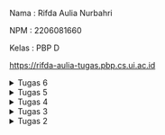 Nama    : Rifda Aulia Nurbahri

NPM     : 2206081660

Kelas   : PBP D

https://rifda-aulia-tugas.pbp.cs.ui.ac.id

<details>

<summary>Tugas 6</summary>

<h1>Perbedaan antara Asynchronous Programming dengan Synchronous Programming</h1>

Asynchronous dan Synchronous adalah dua teknik atau gaya pemrograman yang masing-masing memiliki keunggulan dan kekurangannya.

Asynchronous programming adalah pendekatan pemrograman yang tidak terikat pada input output (I/O) protocol. Pemrograman asynchronous tidak melakukan pekerjaannya secara old style / cara lama yaitu dengan eksekusi baris program satu persatu secara hirarki. Asynchronous programming melakukan pekerjaannya tanpa harus terikat dengan proses lain atau dapat kita sebut secara Independent. Dengan pendekatan ini, waktu eksekusi juga dapat menjadi lebih singkat dan cepat.

Sebaliknya, Synchronous programming memiliki pendekatan yang lebih old style. Task akan dieksekusi satu persatu sesuai dengan urutan dan prioritas task. Hal ini memiliki kekurangan pada lama waktu eksekusi karena masing-masing task harus menunggu task lain selesai untuk diproses terlebih dahulu. Namun, bukan berarti Synchronous programming jauh lebih jelek dibandingkan dengan asynchronous programming. Terdapat beberapa hal yang menjadi synchronous programming memiliki keunggulan dibandingkan dengan asynchronous programming. Beberapa diantaranya adalah kemudahan yang ditawarkan oleh synchronous programming dibandingkan dengan asynchronous programming.

<h1>Event Driven Programming</h1>

Paradigma event-driven programming adalah paradigma pemrograman yang berfokus pada penanganan event atau kejadian yang terjadi dalam program, seperti input dari pengguna, klik mouse, tekan keyboard, respons dari server, dll. Paradigma ini memungkinkan program untuk berinteraksi dengan pengguna dan lingkungan secara dinamis dan responsif.

Salah satu contoh penerapan paradigma event-driven programming pada tugas ini adalah ketika user mengklik tombol "Search" pada halaman web. Event ini akan memicu fungsi JavaScript yang mengirimkan permintaan ke server menggunakan Fetch API. Server kemudian akan mengirimkan respons berupa data JSON yang berisi informasi tentang pencarian user. Fungsi JavaScript akan menerima respons ini dan memprosesnya untuk menampilkan hasil pencarian pada halaman web.

<h1>Penerapan Asynchronous Programming pada AJAX</h1>

AJAX adalah singkatan dari Asynchronous Javascript and XML dan mengacu pada sekumpulan teknis pengembangan web (web development) yang memungkinkan aplikasi web untuk bekerja secara asynchronous (tidak langsung) – memproses setiap request (permintaan) yang datang ke server di sisi background. Aplikasi web yang menggunakan AJAX dapat mengirimkan dan menerima data dari server tanpa harus mereload keseluruhan halaman.

Penerapan asynchronous programming pada AJAX memungkinkan aplikasi web untuk melakukan permintaan ke server dan menerima respons tanpa mengganggu pengalaman pengguna. Misalnya, ketika pengguna mengisi formulir di halaman web, AJAX dapat digunakan untuk mengirimkan data formulir ke server. Selama proses ini, pengguna dapat terus berinteraksi dengan halaman web tanpa perlu menunggu respons dari server. Ini membuat aplikasi web menjadi lebih responsif dan user-friendly.

<h1>Perbandingan Penerapan AJAX dengan Menggunakan Fetch API dan jQuery</h1>

Fetch API dan jQuery adalah dua teknologi yang sering digunakan dalam AJAX. Fetch API merupakan fungsi native yang tersedia pada Javascript dan tidak kalah praktis seperti JQuery saat menggunakannya. Fetch merupakan cara baru dalam melakukan network request. Fetch akan mengembalikan sebuah promise; Secara bawaan (default), fetch tidak akan mengirim atau menerima cookie dari server. Sebaliknya, jQuery adalah library yang menyediakan fungsi AJAX yang disederhanakan dari fungsi bawaan AJAX yang sudah tertanam pada browser. Tidak ada kelebihan yang ditawarkan JQuery selain penyederhanaan pada fungsi, apalagi ada fungsi shorthand dari .ajaxyaitu.get dan $.post.

<h1>Implementasi Langkah</h1>

<h2>Mengubah Kode Cards Data Item agar Mendukung AJAX GET dan Melakukan Pengambilan Task Menggunakan AJAX GET</h2>

Pertama-tama saya menghapus kode pada `main.html` untuk menampilkan cards dan mengubahnya dengan mengimplementasikan ajax get pada `<scripts>`

```html
<div id ="product_grid" class="mt-6 grid grid-cols-1 sm:grid-cols-2 md:grid-cols-3 lg:grid-cols-4 gap-6"></div>
```

```html
<script>
  async function getProducts() {
    return fetch("{% url 'main:get_product_json' %}").then((res) => res.json())
  }

  async function refreshProducts() {
    const products = await getProducts()

    let htmlString = "";
    products.forEach((item, index) => {
        htmlString += `
        <div class="bg-white rounded-lg overflow-hidden shadow-lg ${index === products.length - 1 ? 'bg-blue-200' : ''}">
            <div class="p-4">
                <h3 class="text-xl font-semibold">${item.name}</h3>
                <p class="text-gray-600">${item.description}</p>
                <p class="text-gray-800 font-semibold mt-2">${item.price}</p>

                <!-- Increment and Decrement Buttons -->
                <div class="mt-4 flex justify-center">
                    <div class="flex items-center space-x-2">
                        <!-- Decrement Button -->
                        <button onclick="decrementAmount(${item.pk})" class="bg-green-500 hover:bg-green-600 text-white font-bold py-1 px-2.5 rounded">-</button>

                        <!-- Amount Display -->
                        <span id="amount${item.pk}" class="text-lg font-semibold">${item.amount}</span>

                        <!-- Increment Button -->
                        <button onclick="incrementAmount(${item.pk})" class="bg-green-500 hover:bg-green-600 text-white font-bold py-1 px-2 rounded">+</button>
                    </div>
                </div>

                <!-- Edit and Delete Buttons -->
                <div class="mt-4 flex justify-center">
                    <div>
                        <a href="${item.edit_url}" class="btn btn-primary btn-sm">
                            Edit
                        </a>
                        <a href="${item.delete_url}" class="btn btn-danger btn-sm">
                            Delete
                        </a>
                    </div>
                </div>
            </div>
        </div>` 
    });

    document.getElementById("product_grid").innerHTML = htmlString;
}

  async function incrementAmount(id) {
      const response = await fetch(`/increment-amount/${id}`);
      refreshProducts();
  }

  async function decrementAmount(id) {
      const response = await fetch(`/decrement-amount/${id}`);
      refreshProducts();
  }

  async function deleteProduct(id) {
    const response = await fetch(`/delete-amount/${id}`);
      refreshProducts();
  }

  refreshProducts();

  function addProduct() {
      fetch("{% url 'main:add_product_ajax' %}", {
          method: "POST",
          body: new FormData(document.querySelector('#form'))
      }).then(refreshProducts)

      document.getElementById("form").reset()
      return false
    }

    document.getElementById("button_add").onclick = addProduct

</script>
```

<h2>Membuat Tombol yang Membuka Modal Form dan Membuat Modal Form</h2>

Pada `main.html` saya menghapus tombol `Add New Product` yang lama dan menggantinya dengan tombol `Add New Product by AJAX` 

```html
<div class="mt-6 flex items-center justify-center gap-x-6">
    <button type="button" class="rounded-md bg-red-800 px-3.5 py-2.5 text-sm font-semibold text-white shadow-sm hover:bg-gray-700 focus-visible:outline focus-visible:outline-2 focus-visible:outline-offset-2 focus-visible:outline-indigo-600" data-bs-toggle="modal" data-bs-target="#exampleModal">Add Product by AJAX</button>
</div>
```

Tombol tersebut memiliki value `data-bs-toggle`yaitu `modal` dan `data-bs-target` yaitu `#exampleModal` yang mana nantinya akan membuka modal form yang memiliki id `#exampleModal`

Di atas tombol tersebut saya membuat modal dengan form untuk menambahkan item seperti berikut

```html
<div class="modal fade" id="exampleModal" tabindex="-1" aria-labelledby="exampleModalLabel" aria-hidden="true">
    <div class="modal-dialog">
        <div class="modal-content">
            <div class="modal-header">
                <h1 class="modal-title fs-5" id="exampleModalLabel">Add New Product</h1>
                <button type="button" class="btn-close" data-bs-dismiss="modal" aria-label="Close"></button>
            </div>
            <div class="modal-body">
                <form id="form" onsubmit="return false;">
                    {% csrf_token %}
                    <div class="mb-3">
                        <label for="name" class="col-form-label">Name:</label>
                        <input type="text" class="form-control" id="name" name="name"></input>
                    </div>
                    <div class="mb-3">
                        <label for="price" class="col-form-label">Price:</label>
                        <input type="number" class="form-control" id="price" name="price"></input>
                    </div>
                    <div class="mb-3">
                        <label for="description" class="col-form-label">Description:</label>
                        <textarea class="form-control" id="description" name="description"></textarea>
                    </div>
                </form>
            </div>
            <div class="modal-footer">
                <button type="button" class="btn btn-secondary" data-bs-dismiss="modal">Close</button>
                <button type="button" class="btn btn-primary" id="button_add" data-bs-dismiss="modal">Add Product</button>
            </div>
        </div>
    </div>
</div>
```

Pada script juga saya menambahkan function `addProduct()` agar jika tombol diklik, produk baru muncul

```html
<script>
    ...
    function addProduct() {
        fetch("{% url 'main:add_product_ajax' %}", {
            method: "POST",
            body: new FormData(document.querySelector('#form'))
        }).then(refreshProducts)

        document.getElementById("form").reset()
        return false
    }
    
    document.getElementById("button_add").onclick = addProduct

</script>
```

<h2>Fungsi Views untuk Menambahkan Item Baru</h2>

Berikut adalah fungsi yang saya buat untuk membuat object product baru dengan parameter sesuai values dari request

```python
@csrf_exempt
def add_product_ajax(request):
    if request.method == 'POST':
        name = request.POST.get("name")
        price = request.POST.get("price")
        description = request.POST.get("description")
        amount = request.POST.get("amount")
        status = request.POST.get("status")
        user = request.user

        new_product = Product(name=name, price=price, description=description, amount=amount, status=status, user=user)
        new_product.save()

        return HttpResponse(b"CREATED", status=201)

    return HttpResponseNotFound()
```

<h2>Menghubungkan Form ke Path</h2>

Pada `urls.py` saya menambahkan ini ke `urlpatterns`

```python
path('create-product-ajax/', add_product_ajax, name='add_product_ajax'),
```

<h2>Melakukan Refresh Tanpa Reload</h2>

Saya membuat fungsi berikut agar halaman direfresh secara asinkronus tanpa reload

```javascript
async function refreshProducts() {
    const products = await getProducts()

    let htmlString = "";
    products.forEach((item, index) => {
        htmlString += `
        <div class="bg-white rounded-lg overflow-hidden shadow-lg ${index === products.length - 1 ? 'bg-blue-200' : ''}">
            <div class="p-4">
                <h3 class="text-xl font-semibold">${item.name}</h3>
                <p class="text-gray-600">${item.description}</p>
                <p class="text-gray-800 font-semibold mt-2">${item.price}</p>

                <!-- Increment and Decrement Buttons -->
                <div class="mt-4 flex justify-center">
                    <div class="flex items-center space-x-2">
                        <!-- Decrement Button -->
                        <button onclick="decrementAmount(${item.pk})" class="bg-green-500 hover:bg-green-600 text-white font-bold py-1 px-2.5 rounded">-</button>

                        <!-- Amount Display -->
                        <span id="amount${item.pk}" class="text-lg font-semibold">${item.amount}</span>

                        <!-- Increment Button -->
                        <button onclick="incrementAmount(${item.pk})" class="bg-green-500 hover:bg-green-600 text-white font-bold py-1 px-2 rounded">+</button>
                    </div>
                </div>

                <!-- Edit and Delete Buttons -->
                <div class="mt-4 flex justify-center">
                    <div>
                        <a href="${item.edit_url}" class="btn btn-primary btn-sm">
                            Edit
                        </a>
                        <a href="${item.delete_url}" class="btn btn-danger btn-sm">
                            Delete
                        </a>
                    </div>
                </div>
            </div>
        </div>` 
    });

    document.getElementById("product_grid").innerHTML = htmlString;
}
```

<h2>Melakukan Perintah collectstatic</h2>

Untuk menjalankan perintah collectstatic dalam Django, kita  dapat mengikuti langkah-langkah berikut:

1. Dorong kode Anda ke server penyebaran.

2. Di server, jalankan perintah collectstatic untuk menyalin semua berkas statis ke dalam STATIC_ROOT. Anda bisa menjalankan perintah ini di terminal:

`./manage.py collectstatic -v0 --noinput
`

<h1>BONUS</h1>

Berikut adalah penambahan fungsionalitas hapus dengan menggunakan AJAX DELETE

```javascript
async function deleteProduct(id) {
    const response = await fetch(`/delete-amount/${id}`);
        refreshProducts();
}
```

</details>

<details>

<summary>Tugas 5</summary>

<h1>Manfaat Elemen Selector</h1>

Element selector adalah selector CSS yang memilih elemen HTML berdasarkan nama tag-nya. Misalnya, selector `p` akan memilih semua elemen `<p>` di dokumen. Element selector berguna untuk mengatur gaya umum untuk elemen tertentu, seperti warna font, ukuran font, margin, padding, dll. Element selector sebaiknya digunakan ketika kita ingin menerapkan gaya yang konsisten dan seragam untuk elemen yang sama di seluruh halaman web.
    
<h1>HTML5 Tag</h1>

HTML5 Tag adalah tag HTML yang diperkenalkan atau diperbarui dalam versi HTML5. Beberapa contoh HTML5 Tag adalah:
1. `<article>`: Menentukan konten mandiri yang dapat berdiri sendiri atau didistribusikan secara terpisah, seperti artikel blog, berita, komentar, dll.
2. `<aside>`: Menentukan konten yang terkait secara tidak langsung dengan konten utama halaman, seperti sidebar, kotak iklan, dll.
3. `<audio>`: Menentukan suara atau musik yang tertanam dalam halaman, dan menyediakan kontrol pemutar untuk pengguna.
4. `<canvas>`: Menentukan area grafis yang dapat digambar dengan menggunakan skrip (biasanya JavaScript), seperti membuat grafik, animasi, game, dll.
5. `<datalist>`: Menentukan daftar opsi yang telah ditentukan sebelumnya untuk kontrol input, seperti kotak teks dengan fitur autocompletion.
6. `<details>`: Menentukan detail tambahan yang dapat dilihat atau disembunyikan oleh pengguna, seperti FAQ, petunjuk, dll.
7. `<figure>`: Menentukan konten mandiri yang biasanya memiliki keterangan, seperti gambar, diagram, kutipan, dll.
8. `<footer>`: Menentukan footer untuk dokumen atau bagian, seperti informasi hak cipta, tautan navigasi, dll.
9. `<header>`: Menentukan header untuk dokumen atau bagian, seperti judul, logo, menu, dll.
10. `<nav>`: Menentukan bagian navigasi dalam halaman, seperti menu utama, breadcrumb, dll.
11. `<section>`: Menentukan bagian dalam dokumen yang memiliki topik terkait, seperti bab buku, subjudul artikel, dll.
12. `<video>`: Menentukan video yang tertanam dalam halaman, dan menyediakan kontrol pemutar untuk pengguna.

<h1>Perbedaan antara Margin dan Padding</h1>

Margin dan padding adalah properti CSS yang berhubungan dengan ruang di sekitar dan di dalam elemen. Perbedaan utamanya adalah:
- Margin adalah ruang di luar elemen. Margin digunakan untuk membuat jarak antara elemen dengan elemen lain di sekitarnya. Margin tidak termasuk dalam ukuran elemen dan tidak mempengaruhi warna latar belakang atau gambar elemen. Margin juga dapat menyebabkan fenomena collapsing margin, yaitu ketika margin vertikal dari dua elemen bersebelahan saling tumpang tindih dan menghasilkan margin gabungan yang lebih kecil dari jumlah margin aslinya.
- Padding adalah ruang di dalam elemen. Padding digunakan untuk membuat jarak antara konten dengan batas elemen. Padding termasuk dalam ukuran elemen dan mempengaruhi warna latar belakang atau gambar elemen. Padding tidak menyebabkan collapsing margin.
    
<h1>Perbedaan antara framework CSS Tailwind dan Bootstrap</h1>

Framework CSS Tailwind dan Bootstrap adalah framework CSS yang populer dan banyak digunakan oleh para pengembang web. Perbedaan utamanya adalah:
- Tailwind adalah framework CSS utility-first yang memberikan kelas utilitas untuk membangun desain kustom. Tailwind tidak menawarkan komponen siap pakai yang dapat digunakan langsung, melainkan memberikan alat untuk membuatnya dengan cepat dan mudah. Tailwind lebih fleksibel dan dapat disesuaikan sesuai kebutuhan dan preferensi pengembang. Tailwind juga menghasilkan kode CSS yang lebih ringkas dan efisien dengan menggunakan fitur PurgeCSS yang menghapus kelas utilitas yang tidak digunakan dari file CSS akhir.
- Bootstrap adalah framework CSS komponen-based yang memberikan komponen siap pakai yang dirancang untuk bekerja dengan baik bersama-sama. Bootstrap memudahkan pengembang untuk membuat website dengan cepat dengan gaya yang konsisten. Bootstrap juga menyediakan sistem grid responsif yang memudahkan pengembang untuk mengatur layout website. Bootstrap kurang fleksibel dan dapat disesuaikan dibandingkan dengan Tailwind, karena pengembang harus mengikuti aturan dan konvensi yang ditetapkan oleh Bootstrap. Bootstrap juga cenderung menghasilkan kode CSS yang lebih besar dan berlebihan karena mengandung banyak komponen dan kelas yang mungkin tidak dibutuhkan oleh pengembang.

Kapan sebaiknya kita menggunakan Bootstrap daripada Tailwind, dan sebaliknya? Jawabannya tergantung pada kebutuhan dan tujuan proyek web yang sedang dikerjakan. Secara umum, kita sebaiknya menggunakan Bootstrap jika:
- Kita ingin membuat website dengan cepat tanpa harus memikirkan desain kustom.
- Kita ingin menggunakan komponen siap pakai yang sudah teruji dan terintegrasi dengan baik.
- Kita tidak terlalu peduli dengan ukuran file CSS atau kinerja website.
- Kita tidak ingin belajar banyak kelas utilitas baru atau menulis CSS sendiri.
- Kita tidak keberatan dengan gaya default Bootstrap yang mungkin sudah terlalu umum atau membosankan.

Sebaliknya, kita sebaiknya menggunakan Tailwind jika:
- Kita ingin membuat website dengan desain kustom yang unik dan sesuai dengan visi kita.
- Kita ingin memiliki kontrol penuh atas gaya dan layout website.
- Kita peduli dengan ukuran file CSS atau kinerja website.
- Kita ingin belajar banyak kelas utilitas baru atau menulis CSS sendiri.
- Kita ingin menghindari gaya default Bootstrap yang mungkin sudah terlalu umum atau membosankan.

<h1>Implementasi Checklist</h1>

Saya melakukan kustomisasi desain dengan menggunakan CSS framework yaitu Tailwind. Pertama-tama saya melakukan instalasi Tailwind dengan menambahkan script Play CDN ke base.html saya.
```html
<script src="https://cdn.tailwindcss.com"></script>
```

<h2>Kustomisasi Login Page</h2>

[![JdblShx.md.png](https://iili.io/JdblShx.md.png)](https://freeimage.host/i/JdblShx)

Pada laman login saya membuat backgroundnya menjadi kuning muda dan saya membuat container kanan dan kiri, container kiri berisi form untuk melakukan login dan container kanan adalah gambar untuk memperbagus tampilan. 

```html
<body class="gradient-form h-full bg-yellow-50 dark:bg-neutral-700">
  <div class="container mx-auto h-screen p-20 xl:w-3/4">
    <div
      class="g-6 flex h-full flex-wrap items-center justify-center text-neutral-800 dark:text-neutral-200">
      <div class="w-full">
        <div
          class="block rounded-lg bg-white shadow-lg dark:bg-neutral-800">
          <div class="g-0 lg:flex lg:flex-wrap">
            <!-- Left column container-->
            <div class="px-8 md:px-0 lg:w-6/12">
              <div class="md:mx-6 md:p-12">
                <!--Logo-->
                <div class="sm:mx-auto sm:w-full sm:max-w-sm">
                    <img class="mx-auto h-10 w-auto" src="https://i.postimg.cc/tTLYQJ53/6543540.png">
                    <h2 class="mt-2 text-center text-2xl font-bold leading-9 tracking-tight text-gray-900">Sign in to your account</h2>
                </div>

                <form class="space-y-6" action="" method="POST">
                    {% csrf_token %}
                    <div>
                    <label for="username" class="block text-sm font-medium leading-6 text-gray-900">Username</label>
                    <div class="mt-2">
                        <input type="text" id="username" name="username" placeholder="Username" required class="block w-full rounded-md border-0 py-2 px-3 text-gray-900 shadow-sm ring-1 ring-inset ring-gray-300 placeholder:text-gray-400 focus:ring-2 focus:ring-inset focus:ring-indigo-600 sm:text-sm sm:leading-6">
                    </div>
                    </div>
            
                    <div>
                    <div class="flex items-center justify-between">
                        <label for="password" class="block text-sm font-medium leading-6 text-gray-900">Password</label>
                    </div>
                    <div class="mt-2">
                        <input id="password" name="password" type="password" placeholder="Password" required class="block w-full rounded-md border-0 py-1.5 px-3 text-gray-900 shadow-sm ring-1 ring-inset ring-gray-300 placeholder:text-gray-400 focus:ring-5 focus:ring-inset focus:ring-indigo-600 sm:text-sm sm:leading-6">
                    </div>
                    </div>
            
                    <div>
                    <button type="submit" class="flex w-full justify-center rounded-md bg-red-800 px-3 py-1.5 text-sm font-semibold leading-6 text-white shadow-sm hover:bg-gray-800 focus-visible:outline focus-visible:outline-2 focus-visible:outline-offset-2 focus-visible:outline-indigo-600">Sign in</button>
                    </div>
                </form>
                {% if messages %}
                    <ul class="mt-3">
                        {% for message in messages %}
                            <li class="alert alert-danger">{{ message }}</li>
                        {% endfor %}
                    </ul>
                {% endif %}
            
                <p class="mt-10 text-center text-sm text-gray-500">
                    Don't have an account yet?
                    <a href="{% url 'main:register' %}" class="font-semibold leading-6 text-yellow-600 hover:text-yellow-600">Register Now</a>
                </p>
              </div>
            </div>

            <!-- Right column container with background and description-->
            <div
              class="flex items-center rounded-b-lg lg:w-6/12 lg:rounded-r-lg lg:rounded-bl-none"
              style="background: url(https://i.postimg.cc/66dJwT6M/3833025.jpg) no-repeat center center; background-size: cover;">
              <div class="px-4 py-6 text-white md:mx-6 md:p-12">
              </div>
            </div>
          </div>
        </div>
      </div>
    </div>
  </div>
</body>
```

<h2>Kustomisasi Register Page</h2>

[![JdbEtTu.md.png](https://iili.io/JdbEtTu.md.png)](https://freeimage.host/i/JdbEtTu)

Pada laman register yang tadinya function registernya menggunakan forms yang sudah ada di forms.py disini saya mengubahnya dengan membuat baru function register yang ada di `views.py`

```python
def register(request):
    if request.method == 'POST':
        username = request.POST['username']
        password = request.POST['password']
        confirm_password = request.POST['confirm_password']

        if password == confirm_password:
            if User.objects.filter(username=username).exists():
                messages.info(request, 'Username taken')
                return redirect('main:register')
            else:
                user = User.objects.create_user(username=username, password=password)
                user.save()
                messages.success(request, 'Your account has been successfully created!')
                return redirect('main:login')

        else:
            messages.info(request, 'Password not matching..')
            return redirect('main:register')
    else:
        return render(request, 'register.html')
```

Untuk tampilannya kurang lebih mirip dengan login page tapi hanya ada satu container, saya melakukan kustomisasinya seperti berikut

```html
<body class="bg-yellow-50" >
    <div class="flex flex-col items-center justify-center px-6 py-8 mx-auto md:h-screen lg:py-0">
        <a href="#" class="flex items-center mb-6 text-2xl font-bold text-red-700 dark:text-white">
            <img class="w-8 h-8 mr-2" src="https://i.postimg.cc/tTLYQJ53/6543540.png" alt="logo">
            Amoron
        </a>
        <div class="w-full bg-white rounded-lg shadow dark:border md:mt-0 sm:max-w-md xl:p-0 dark:bg-gray-800 dark:border-gray-700">
            <div class="p-6 space-y-4 md:space-y-6 sm:p-8">
                <h1 class="text-xl font-bold leading-tight tracking-tight text-gray-900 md:text-2xl dark:text-white">
                    Create an account
                </h1>
                <form class="space-y-4 md:space-y-6" method="POST" action="{% url 'main:register' %}">
                    {% csrf_token %} 
                    <div>
                        <label for="username" class="block mb-2 text-sm font-medium text-gray-900 dark:text-white">Username</label>
                        <input type="text" name="username" id="username" class="bg-gray-50 border border-gray-300 text-gray-900 sm:text-sm rounded-lg focus:ring-primary-600 focus:border-primary-600 block w-full p-2.5 dark:bg-gray-700 dark:border-gray-600 dark:placeholder-gray-400 dark:text-white dark:focus:ring-blue-500 dark:focus:border-blue-500" placeholder="Username" required="">
                    </div>
                    <div>
                        <label for="password" class="block mb-2 text-sm font-medium text-gray-900 dark:text-white">Password</label>
                        <input type="password" name="password" id="password" placeholder="Password" class="bg-gray-50 border border-gray-300 text-gray-900 sm:text-sm rounded-lg focus:ring-primary-600 focus:border-primary-600 block w-full p-2.5 dark:bg-gray-700 dark:border-gray-600 dark:placeholder-gray-400 dark:text-white dark:focus:ring-blue-500 dark:focus:border-blue-500" required="">
                    </div>
                    <div>
                        <label for="confirm_password" class="block mb-2 text-sm font-medium text-gray-900 dark:text-white">Confirm password</label>
                        <input type="password" name="confirm_password" id="confirm_password" placeholder="Confirm Password" class="bg-gray-50 border border-gray-300 text-gray-900 sm:text-sm rounded-lg focus:ring-primary-600 focus:border-primary-600 block w-full p-2.5 dark:bg-gray-700 dark:border-gray-600 dark:placeholder-gray-400 dark:text-white dark:focus:ring-blue-500 dark:focus:border-blue-500" required="">
                    </div>
                    <button type="submit" value="Daftar" class="w-full text-white bg-red-800 hover:bg-red-900 focus:ring-4 focus:outline-none focus:ring-primary-300 font-medium rounded-lg text-sm px-5 py-2.5 text-center dark:bg-primary-600 dark:hover:bg-primary-700 dark:focus:ring-primary-800">Create an account</button>
                </form>

                {% if messages %}  
                    <ul>   
                        {% for message in messages %}  
                            <li>{{ message }}</li>  
                        {% endfor %}  
                    </ul>   
                {% endif %}

                <p class="text-sm font-light text-gray-500 dark:text-gray-400">
                    Already have an account? <a href="{% url 'main:login' %}" class="font-medium text-yellow-600 hover:underline dark:text-primary-500">Login here</a>
                </p>
            </div>
        </div>
    </div>
</body>

<footer class="text-center py-4 bg-gray-700 text-white">
    <p class="text-sm">&copy; {% now "Y" %} Rifda Aulia Nurbahri - 2206081660 - PBP D</p>
</footer>
```

<h2>Kustomisasi Add New Product dan Edit Product Page</h2>

[![JdbGQFp.md.png](https://iili.io/JdbGQFp.md.png)](https://freeimage.host/i/JdbGQFp)

[![JdbMdP4.md.png](https://iili.io/JdbMdP4.md.png)](https://freeimage.host/i/JdbMdP4)

Sebetulnya untuk laman ini masih sama seperti sebelumnya yaitu menggunakan form, namun hanya saya perbagus tampilannya menggunakan Tailwind seperti sebagai berikut:

```html
<body class="bg-yellow-50">
    <div class="container my-10 shadow-lg rounded-lg p-8 divide-y bg-gray-100">
      <h1 class="text-xl font-bold text-center text-red-800 text-firebrick">Add Rentable Appliances</h1>
      <form method="POST" class="mt-4">
        {% csrf_token %}
        <table class="w-full">
          {{ form.as_table }}
          <tr>
            <td class="py-3"></td>
            <td class="py-3">
              <div class="flex items-center space-x-4">
                <input type="submit" value="Add Product"
                  class="w-full bg-red-800 text-white font-bold py-2 px-4 rounded hover:bg-red-900 focus:outline-none focus:ring-green-500 px-3 py-2" />
              </div>
            </td>
          </tr>
        </table>
      </form>
    </div>
</body>
```

```html
<body class="bg-yellow-50">
    <div class="container my-10 shadow-lg rounded-lg p-8 divide-y bg-gray-100">
      <h1 class="text-xl font-bold text-center text-red-800 text-firebrick">Edit Product</h1>
      <form method="POST" class="mt-4">
        {% csrf_token %}
        <table class="w-full">
          {{ form.as_table }}
          <tr>
            <td class="py-3"></td>
            <td class="py-3">
              <div class="flex items-center space-x-4">
                <input type="submit" value="Edit Product"
                  class="w-full bg-red-800 text-white font-bold py-2 px-4 rounded hover:bg-red-900 focus:outline-none focus:ring-green-500 px-3 py-2" />
              </div>
            </td>
          </tr>
        </table>
      </form>
    </div>
</body>
```

<h2>Kustomisasi Main Page</h2>

[![JdbNhEg.md.png](https://iili.io/JdbNhEg.md.png)](https://freeimage.host/i/JdbNhEg)

Pada halaman daftar inventori ini backgroundnya berbeda dari laman yang lain, saya menggunakan warna putih sebagai background dan ditambah dengan elemen-elemen blob gradient di layer atas background. Pada laman ini juga ada navigation bar di atas yang menampilkan welcome message dan tombol logout. Saya juga tidak lagi menggunakan tabel untuk menampilkan daftar product, di sini saya menggunakan card. Berikut adalah codenya:

```html
<div class=>
  <header class="absolute inset-x-0 top-0 z-50">
    <nav class="flex items-center justify-between p-6 lg:px-8" aria-label="Global">
      <div class="flex lg:flex-1 items-center">
        <a href="#" class="-m-1 p-1 flex items-center">
          <span class="sr-only">Your Company</span>
          <img class="h-8 w-auto" src="https://i.postimg.cc/tTLYQJ53/6543540.png" alt="">
          {% if user.is_authenticated %}
            <span class="text-sm font-semibold leading-6 text-gray-900 ml-4">Welcome, {{ user.username }}</span>
          {% endif %}
        </a>
      </div>      
      <div class="hidden lg:flex lg:flex-1 lg:justify-end">
        <a href="{% url 'main:logout' %}" class="text-sm font-semibold leading-6 text-gray-900">Log Out <span aria-hidden="true">&rarr;</span></a>
      </div>
    </nav>
  </header>

  <div class="relative isolate px-6 pt-14 lg:px-8">
    <div class="absolute inset-x-0 -top-40 -z-10 transform-gpu overflow-hidden blur-3xl sm:-top-80" aria-hidden="true">
      <div class="relative left-[calc(50%-11rem)] aspect-[1155/678] w-[36.125rem] -translate-x-1/2 rotate-[30deg] bg-gradient-to-tr from-[#B32E22] to-[#FFFBC8] opacity-31 sm:left-[calc(50%-30rem)] sm:w-[72.1875rem]" style="clip-path: polygon(74.1% 44.1%, 100% 61.6%, 97.5% 26.9%, 85.5% 0.1%, 80.7% 2%, 72.5% 32.5%, 60.2% 62.4%, 52.4% 68.1%, 47.5% 58.3%, 45.2% 34.5%, 27.5% 76.7%, 0.1% 64.9%, 17.9% 100%, 27.6% 76.8%, 76.1% 97.7%, 74.1% 44.1%)"></div>
    </div>
    <div class="mx-auto max-w-2xl py-16 sm:py-32">
      <div class="hidden sm:mb-8 sm:flex sm:justify-center">
      </div>
      <div class="text-center">
        <h1 class="text-4xl font-bold tracking-tight text-red-800 sm:text-6xl">Amoron Rental</h1>
        <p class="mt-6 text-lg leading-8 text-gray-600">Imagine stepping into a world where our appliances are not just tools but your trusted companions on the rollercoaster of university life</p>             
        <div class="mt-6 grid grid-cols-1 sm:grid-cols-2 md:grid-cols-3 lg:grid-cols-4 gap-6">
          {% for product in products %}
            <div class="bg-white rounded-lg overflow-hidden shadow-lg {% if forloop.counter == products|length %}bg-blue-200{% endif %}">
                <div class="p-4">
                    <h3 class="text-xl font-semibold">{{ product.name }}</h3>
                    <p class="text-gray-600">{{ product.description }}</p>
                    <p class="text-gray-800 font-semibold mt-2">{{ product.price }}</p>
        
                    <!-- Increment and Decrement Buttons -->
                    <div class="mt-4 flex justify-center">
                        <div class="flex items-center space-x-2">
                            <!-- Decrement Button -->
                            <form method="post" action="{% url 'main:decrement_amount' product.pk %}">
                                {% csrf_token %}
                                <input type="hidden" name="product_id" value="{{ product.pk }}">
                                <button type="submit" class="bg-green-500 hover:bg-green-600 text-white font-bold py-1 px-2.5 rounded">-</button>
                            </form>
        
                            <!-- Amount Display -->
                            <span id="amount{{ product.pk }}" class="text-lg font-semibold">{{ product.amount }}</span>
        
                            <!-- Increment Button -->
                            <form method="post" action="{% url 'main:increment_amount' product.pk %}">
                                {% csrf_token %}
                                <input type="hidden" name="product_id" value="{{ product.pk }}">
                                <button type="submit" class="bg-green-500 hover:bg-green-600 text-white font-bold py-1 px-2 rounded">+</button>
                            </form>
                        </div>
                    </div>
        
                    <!-- Edit and Delete Buttons -->
                    <div class="mt-4 flex justify-center">
                        <div>
                            <a href="{% url 'main:edit_product' product.pk %}" class="btn btn-primary btn-sm">
                                Edit
                            </a>
                            <a href="{% url 'main:delete_product' product.pk %}" class="btn btn-danger btn-sm">
                                Delete
                            </a>
                        </div>
                    </div>
                </div>
            </div>
          {% endfor %}
        </div>        
        <p class="mt-6 text-lg leading-8 text-gray-600">Last login session: {{ last_login }}</p>
        <div class="mt-6 flex items-center justify-center gap-x-6">
          <a href="{% url 'main:create_product' %}" class="rounded-md bg-red-800 px-3.5 py-2.5 text-sm font-semibold text-white shadow-sm hover:bg-gray-700 focus-visible:outline focus-visible:outline-2 focus-visible:outline-offset-2 focus-visible:outline-indigo-600">Add New Product</a>
        </div>
      </div>
    </div>
    <div class="absolute inset-x-0 top-[calc(100%-13rem)] -z-10 transform-gpu overflow-hidden blur-3xl sm:top-[calc(100%-40rem)]" aria-hidden="true">
      <div class="relative left-[calc(50%+3rem)] aspect-[1155/678] w-[36.125rem] -translate-x-1/2 bg-gradient-to-tr from-[#B32E22] to-[#FFFBC8] opacity-31 sm:left-[calc(50%+36rem)] sm:w-[72.1875rem]" style="clip-path: polygon(74.1% 44.1%, 100% 61.6%, 97.5% 26.9%, 85.5% 0.1%, 80.7% 2%, 72.5% 32.5%, 60.2% 62.4%, 52.4% 68.1%, 47.5% 58.3%, 45.2% 34.5%, 27.5% 76.7%, 0.1% 64.9%, 17.9% 100%, 27.6% 76.8%, 76.1% 97.7%, 74.1% 44.1%)"></div>
    </div>
  </div>
</div>

<footer class="text-center py-4 bg-gray-700 text-white">
  <p class="text-sm">&copy; {% now "Y" %} Rifda Aulia Nurbahri - 2206081660 - PBP D</p>
</footer>
```

</details>

<details>

<summary> Tugas 4 </summary>

<h1> Django UserCreationForm </h1>

Django UserCreationForm adalah formulir yang digunakan untuk membuat pengguna baru yang dapat menggunakan aplikasi web kita. Formulir ini memiliki tiga bidang: username, password1, dan password2 (yang pada dasarnya digunakan untuk konfirmasi password).

Berikut adalah beberapa kelebihan dan kekurangan dari Django UserCreationForm:

Kelebihan:

1. Django UserCreationForm merupakan bagian dari sistem otentikasi pengguna bawaan Django.

2. Formulir ini memiliki fungsi save() yang memungkinkan kita untuk menyimpan instance Pengguna ke dalam basis data.

3. Django UserCreationForm memiliki fitur keamanan bawaan yang cukup kuat untuk melindungi aplikasi web dari ancaman seperti SQL injection, Cross-site scripting, Clickjacking dan berbagai bentuk serangan lainnya.

Kekurangan:

1. Django secara umum dianggap sebagai perangkat lunak monolitik yang besar. Hal ini memungkinkan komunitas untuk mengembangkan ratusan modul dan aplikasi yang dapat digunakan kembali, tetapi juga membatasi kecepatan pengembangan Django.

2. Django perlu mempertahankan kompatibilitas mundur, sehingga perkembangannya berlangsung lambat.

3. Kerangka kerja ini mendorong kita ke dalam pola tertentu, tetapi lebih menyenangkan ketika kita dapat memprogram sendiri memilih arsitektur, struktur, dan pola desain.

<h1> Perbedaan Antara Autentikasi dan Otorisasi dalam Konteks Django </h1>

Dalam konteks Django, autentikasi dan otorisasi memiliki peran yang sangat penting dan berbeda:

Autentikasi adalah proses verifikasi identitas pengguna. Dengan kata lain, sistem memastikan bahwa pengguna adalah siapa yang mereka klaim. Misalnya, ketika pengguna mencoba masuk, sistem akan memeriksa apakah kombinasi nama pengguna dan kata sandi yang diberikan cocok dengan apa yang ada di basis data.

Otorisasi, di sisi lain, menentukan apa yang dapat dilakukan pengguna yang telah terautentikasi. Ini berarti sistem memeriksa hak akses pengguna dan memutuskan apakah mereka diizinkan untuk melakukan tindakan tertentu (misalnya, mengedit atau menghapus suatu pos).

Kedua konsep ini penting karena mereka membantu menjaga keamanan aplikasi web Django. Autentikasi membantu mencegah akses yang tidak sah dengan memastikan hanya pengguna yang sah yang dapat masuk. Sementara itu, otorisasi membantu mencegah penyalahgunaan aplikasi dengan membatasi apa yang dapat dilakukan pengguna setelah mereka masuk.

<h1>Cookies dalam Konteks Aplikasi Web</h1>

Cookies dalam konteks aplikasi web adalah file teks kecil yang berisi potongan data — seperti nama pengguna dan kata sandi — yang digunakan untuk mengidentifikasi komputer kita saat kita menggunakan jaringan. Cookies spesifik digunakan untuk mengidentifikasi pengguna spesifik dan meningkatkan pengalaman browsing web mereka.

Django menggunakan cookies dalam manajemen sesi pengguna. Django menyediakan kerangka kerja sesi yang memungkinkan kita menyimpan dan mengambil data secara acak berdasarkan setiap pengunjung situs. Django mengabstraksi proses pengiriman dan penerimaan cookies, dengan menempatkan cookie ID sesi di sisi klien, dan menyimpan semua data terkait di sisi server. Dengan cara ini, hanya ID sesi yang terlihat oleh pengguna, sementara data sesi tetap tersembunyi di server.

Untuk menggunakan sesi berbasis cookies, kita dapat mengatur pengaturan SESSION_ENGINE menjadi “django.contrib.sessions.backends.signed_cookies”. Data sesi akan disimpan menggunakan alat Django untuk penandatanganan kriptografis dan pengaturan SECRET_KEY.

Penting untuk dicatat bahwa meskipun cookies sangat berguna untuk mempertahankan status aplikasi dan memberikan pengalaman yang dipersonalisasi kepada pengguna, mereka juga dapat menimbulkan masalah privasi jika tidak ditangani dengan benar. Oleh karena itu, penting untuk selalu menggunakan praktek terbaik keamanan saat bekerja dengan cookies.

<h1>Keamanan Penggunaan Cookies</h1>

Penggunaan cookies dalam pengembangan web umumnya dianggap aman. Cookies sendiri cukup tidak berbahaya; mereka diproses dan disimpan oleh browser web kita dan sangat penting untuk beberapa fungsi di situs web. Mereka tidak menyebar virus atau malware. Mereka tidak dapat membaca dokumen atau informasi lain dari hard drive kita. Mereka tidak mengetahui dan tidak mengandung kata sandi kita, alamat email kita, atau informasi pribadi lainnya.

Namun, meskipun cookies secara umum aman, ada beberapa risiko keamanan dan privasi yang perlu diwaspadai:

1. Pelacakan Pengguna: Cookies dapat digunakan oleh situs web untuk melacak perilaku pengguna, yang dapat menimbulkan masalah privasi.

2. Serangan Pencurian Cookie (Cookie Theft): Jika seorang penyerang dapat mencuri cookie dari pengguna, mereka mungkin dapat menyamar sebagai pengguna tersebut.

3. Serangan Pemalsuan Permintaan Situs Lintas (Cross-Site Request Forgery): Seorang penyerang dapat memanfaatkan fakta bahwa cookies disertakan dalam setiap permintaan ke situs web untuk memaksa pengguna melakukan tindakan yang tidak mereka inginkan.

<h1>Implementasi Checklist</h1>

<h2>Mengimplementasi Fungsi Registrasi, Login, dan Logout</h2>

1. Mengimplementasi Fungsi Registrasi

Pertama-tama saya membuka `views.py` yang ada pada subdirektori `main` dan membuat fungsi dengan nama `register` yang menerima parameter `request`. Saya mengimpor `redirect`, `UserCreationForm`, dan `messages` untuk keperluan fungsi ini. 

```python
from django.shortcuts import redirect
from django.contrib.auth.forms import UserCreationForm
from django.contrib import messages  
```

Berikut adalah fungsi `register` yang dibuat

```python
def register(request):
    form = UserCreationForm()

    if request.method == "POST":
        form = UserCreationForm(request.POST)
        if form.is_valid():
            form.save()
            messages.success(request, 'Your account has been successfully created!')
            return redirect('main:login')
    context = {'form':form}
    return render(request, 'register.html', context)
```

Setelah itu saya membuat laman `register.html` pada `main/templates`

```html
{% extends 'base.html' %}

{% block meta %}
    <title>Register</title>
{% endblock meta %}

{% block content %}  

<div class = "login">
    
    <h1>Register</h1>  

        <form method="POST" >  
            {% csrf_token %}  
            <table>  
                {{ form.as_table }}  
                <tr>  
                    <td></td>
                    <td><input type="submit" name="submit" value="Daftar"/></td>  
                </tr>  
            </table>  
        </form>

    {% if messages %}  
        <ul>   
            {% for message in messages %}  
                <li>{{ message }}</li>  
                {% endfor %}  
        </ul>   
    {% endif %}

</div>  

{% endblock content %}
```

Saya juga mengimpor fungsi `register` ke `urls.py` dan menambahkan path url ke dalam `urlpatterns`

```python
from main.views import register
```

```python
path('register/', register, name='register'),
```

2. Mengimplementasi Fungsi Login

Pada `views.py` saya menambahkan import `authenticate` dan `login`

```python
from django.contrib.auth import authenticate, login
```

Selanjutnya saya membuat fungsi `login`

```python
def login_user(request):
    if request.method == 'POST':
        username = request.POST.get('username')
        password = request.POST.get('password')
        user = authenticate(request, username=username, password=password)
        if user is not None:
            login(request, user)
            return redirect('main:show_main')
        else:
            messages.info(request, 'Sorry, incorrect username or password. Please try again.')
    context = {}
    return render(request, 'login.html', context)
```

Saya juga membuat laman `login.html` baru pada `main/templates`

```html
{% extends 'base.html' %}

{% block meta %}
    <title>Login</title>
{% endblock meta %}

{% block content %}

<div class = "login">

    <h1>Login</h1>

    <form method="POST" action="">
        {% csrf_token %}
        <table>
            <tr>
                <td>Username: </td>
                <td><input type="text" name="username" placeholder="Username" class="form-control"></td>
            </tr>
                    
            <tr>
                <td>Password: </td>
                <td><input type="password" name="password" placeholder="Password" class="form-control"></td>
            </tr>

            <tr>
                <td></td>
                <td><input class="btn login_btn" type="submit" value="Login"></td>
            </tr>
        </table>
    </form>

    {% if messages %}
        <ul>
            {% for message in messages %}
                <li>{{ message }}</li>
            {% endfor %}
        </ul>
    {% endif %}     
        
    Don't have an account yet? <a href="{% url 'main:register' %}">Register Now</a>

</div>

{% endblock content %}
```

Pada `urls.py` saya mengimport fungsi `login_user` dan menambahkan path url ke dalam `urlpatterns`

```python
from main.views import login_user
```

```python
...
path('login/', login_user, name='login'),
...
```

3. Mengimplementasikan Fungsi Logout

Pada `views.py` saya menambahkan import `logout`

```python
from django.contrib.auth import logout
```

Kemudian saya membuat fungsi `logout` dengan parameter `request`

```python
def logout_user(request):
    logout(request)
    return redirect('main:login')
```

Saya juga menambahkan button logout pada `main.html` yang ada pada `main/templates`

```html
...
<a href="{% url 'main:logout' %}">
    <button>
        Logout
    </button>
</a>
...
```

Terakhir saya membuka `urls.py` kembali yanga da pada folder `main` untuk mengimport fungsi `logout_user` yang telah dibuat dan menambahkan path url ke dalam `urlpatterns`

```python
from main.views import logout_user
```

```python
...
path('logout/', logout_user, name='logout'),
...
```

<h2>Membuat 2 Akun Pengguna dengan 3 Dummy Data</h2>

Pertama-tama saya menjalankan `python manage.py runserver` pada direktori lokal `amoron`. Setelah server berhasil dijalankan saya membuka `http://localhost:8000/`. Pada laman tersebut saya melakukan `register`. Register ini dilakukan pada `register.html` yang telah saya buat. Saya membuat dua akun dengan username `rifda` dan `hantu`. Setelah akun berhasil dibuat, saya melakukan login pada masing-masing akun, tampilan login ini sesuai dengan `login.html` yang telah saya buat. Terakhir saya menambahkan tiga dummy data dengan klik tombol `Add New Product`


<h2>Menghubungkan Model Item dengan User</h2>

Hal yang pertama saya lakukan adalah membuka `models.py` yang ada pada subdirektori `main` dan melakukan import

```python
from django.contrib.auth.models import User
```

Pada model `Product` yang telah dibuat saya menambahkan kode berikut

```python
class Product(models.Model):
    user = models.ForeignKey(User, on_delete=models.CASCADE)
    ...
```

Setelah itu, pada `views.py` saya mengubah bagian conditional if pada kode fungsi `create_product`menjadi sebagai berikut

```python
def create_product(request):
 form = ProductForm(request.POST or None)

 if form.is_valid() and request.method == "POST":
     product = form.save(commit=False)
     product.user = request.user
     product.save()
     return HttpResponseRedirect(reverse('main:show_main'))
 ...
```

Pada fungsi `show_main` saya juga mengubah variable `products` menjadi sebagauiberikut agar `Product` yang ditampilkan adalah `Product` yang terasosiasikan dengan pengguna yang sedang login

```python
def show_main(request):
    products = Product.objects.filter(user=request.user)
...
```

Karena melakukan modifikasi pada model maka saya melakukan migrasi model dengan menjalankan `python manage.py makemigration` serta `python manage.py migrate`.

<h2>Menampilkan detail informasi pengguna yang sedang Logged in</h2>

Untuk menampilkan pengguna yang sedang login saya hanya mengganti value dari `name` pada fungsi `show_main` yang ada pada `view.py` menjadi seperti berikut

```python
def show_main(request):
    products = Product.objects.filter(user=request.user)

    context = {
        'name': request.user.username,
    ...
    }
```

Saya menerapkan cookies untuk menambahkan data last login dan menampilkannya ke halaman main.

Pertama-tama saya melakukan impor  `HttpResponseRedirect`, `reverse`, dan `datetime` pada `views.py` yang ada di subdirektori `main`

```python
import datetime
from django.http import HttpResponseRedirect
from django.urls import reverse
```

Pada fungsi `login_user` saya mengganti kode yang ada pada blok `if user is nor None` untuk menambahkan cookie `last_login` agar dapat melihat kapan terakhir kali pengguna melakukan login

```python
...
if user is not None:
    login(request, user)
    response = HttpResponseRedirect(reverse("main:show_main")) 
    response.set_cookie('last_login', str(datetime.datetime.now()))
    return response
...
```

Saya juga mengubah fungsi `show_main` dengan menambahkan key `last_login` seperti berikut

```python
def show_main(request):
    products = Product.objects.filter(user=request.user)

    context = {
        'name': request.user.username,
        'app': 'Amoron Rental',
        'kelas' : 'PBP D',
        'products' : products,
        'last_login': request.COOKIES['last_login'],
    }

    return render(request, "main.html", context)
```

Pada fungsi `logout_user` juga diubah menjadi seperti berikut

```python
def logout_user(request):
    logout(request)
    response = HttpResponseRedirect(reverse('main:login'))
    response.delete_cookie('last_login')
    return response
```

Terakhir, untuk menampilkan data last login pada laman, saya menambahkan kode berikut pada `main.html`

```html
<h5>Sesi terakhir login: {{ last_login }}</h5>
```

<h1> BONUS </h1>

Berikut adalah pengimplementasian tombol `Delete`, `Increment Amount`, dan `Decrement Amount` yang fungsional

[![message-Image-1695724041601.jpg](https://i.postimg.cc/rmD4905m/message-Image-1695724041601.jpg)](https://postimg.cc/0MqrkNWR)

</details>

<details>
    
<summary> Tugas 3 </summary>

<h1>Perbedaan antara form POST dan form GET dalam Django</h1>

Dalam Django, form POST dan form GET memiliki perbedaan dalam cara mereka mengirimkan data:

- Form POST: Form ini mengirimkan data dengan cara membundel data formulir, mengenkodasinya untuk transmisi, mengirimkannya ke server, dan kemudian menerima kembali responsnya. Data yang dikirimkan tidak ditampilkan di URL.

- Form GET: Form ini mengirimkan data dengan cara membundel data yang dikirimkan menjadi sebuah string, dan menggunakan string ini untuk membuat URL. Data yang dikirimkan akan ditampilkan di URL.

Jadi, perbedaan utama antara keduanya adalah bagaimana data dikirimkan dan apakah data tersebut ditampilkan di URL atau tidak.

<h1>Perbedaan Utama antara XML, JSON, dan HTML dalam Konteks Pengiriman Data</h1>

XML, JSON, dan HTML adalah teknologi yang digunakan untuk mengelola dan mengirimkan data, tetapi mereka memiliki perbedaan utama dalam konteks pengiriman data:

- XML (eXtensible Markup Language): XML adalah bahasa markup yang digunakan untuk menyimpan dan berbagi data antar aplikasi. XML memiliki struktur pohon dalam membentuk datanya dengan menggunakan tag dan atribut. XML dapat digunakan dalam berbagai bahasa pemrograman seperti Java, Python, atau C#. Selain itu, XML juga digunakan dalam web service, message passing, dan pembuatan dokumen.

- JSON (JavaScript Object Notation): JSON adalah format pertukaran data terbuka yang dapat dibaca baik oleh manusia maupun mesin. JSON bersifat independen dari setiap bahasa pemrograman dan merupakan output API umum dalam berbagai aplikasi. JSON menggunakan struktur data yang mirip dengan objek-objek JavaScript. Data disimpan dalam bentuk key-value pairs, yang bisa menjadi array atau nested objects.

- HTML (HyperText Markup Language): HTML adalah bahasa markup yang digunakan untuk membuat halaman web dan aplikasi web. HTML mengurus tampilan dari dokumen dan bagaimana dokumen ini diakses di browser. HTML dapat mengubah teks menjadi gambar, tabel, tautan, dll.

Jadi, perbedaan utama antara ketiganya adalah bagaimana data disajikan dan dikirimkan:

- XML berfokus pada struktur dan konteks data.
- JSON berfokus pada transfer data dengan struktur yang lebih sederhana dan ringan.
- HTML berfokus pada penyajian data.

<h1>Alasan JSON sering digunakan dalam pertukaran data antara aplikasi web modern</h1>

JSON (JavaScript Object Notation) sering digunakan dalam pertukaran data antara aplikasi web modern karena beberapa alasan berikut:

- Ringan: JSON adalah format yang ringan, yang memungkinkan data dikirim dengan cepat melalui jaringan.
- Struktur Data Sederhana: Berbeda dengan XML dan format lainnya yang memiliki fungsi serupa, JSON memiliki struktur data yang sederhana dan mudah dipahami.
- Mudah Dibaca oleh Manusia dan Mesin: JSON dirancang agar mudah dibaca oleh manusia, membuatnya menjadi format yang baik untuk debugging dan inspeksi data1. Selain itu, JSON juga mudah dipahami oleh mesin.
- Dukungan Lintas Platform: JSON didukung oleh sebagian besar bahasa pemrograman modern, sehingga data dalam format JSON dapat dengan mudah diolah dan dimanipulasi di berbagai platform.
- Fleksibilitas dalam Representasi Data: JSON memungkinkan representasi yang fleksibel dari berbagai jenis data. Ini dapat mencakup tipe data dasar seperti string, angka, boolean, serta struktur yang lebih kompleks seperti objek dan array.
- Penggunaan Luas dalam API: JSON sering digunakan pada API karena struktur kode yang lebih ringkas dan mudah dipahami daripada XML.

<h1> Implementasi Checklist </h1>

<h2>Membuat Input Form untuk Menambahkan Objek Model pada App Sebelumnya</h2>

Pertama-tama saya membuat berkas baru pada direktori `main` dengan nama `forms.py`. Berikut adalah isi `forms.py` saya.

```python
from django.forms import ModelForm
from main.models import Product

class ProductForm(ModelForm):
    class Meta:
        model = Product
        fields = ["name", "description", "status", "amount", "price"]
```

Pada `fields` terdapat `name`, `description`, `status`, `amount`, dan `price` yang sesuai dengan variable yang ada pada `models.py` milik saya

Kemudian saya memodifikasi file `views.py`. Saya mengimport modul dan membuat fungsi baru bernama `create_product`

```python
def create_product(request):
    form = ProductForm(request.POST or None)

    if form.is_valid() and request.method == "POST":
        form.save()
        return HttpResponseRedirect(reverse('main:show_main'))

    context = {'form': form}
    return render(request, "create_product.html", context)
```

Saya juga mengubah fungsi `show_main` yang sudah ada pada berkas `views.py` menjadi seperti berikut 

```python
def show_main(request):
    products = Product.objects.all()
    
    context = {
        'app': 'Amoron Rental',
        'nama': 'Rifda Aulia Nurbahri',
        'kelas' : 'PBP D',
        'products' : products
    }

    return render(request, "main.html", context)
```

Pada `urls.py` di `main` saya menambahkan path url ke dalam `urlpattern`

```python
path('create-product', create_product, name='create_product'),
```

Kemudian saya membuat berkas baru HTML dengan nama `create_product.html` pada direktori `main/templates`

```html
{% extends 'base.html' %} 

{% block content %}
<h1 style="color:firebrick;">Add Rentable Appliances</h1>

<form method="POST">
    {% csrf_token %}
    <table style="background-color:lightgrey;">
        {{ form.as_table }}
        <tr>
            <td></td>
            <td>
                <input type="submit" value="Add Product" style="background-color:green; color:white;"/>
            </td>
        </tr>
    </table>
</form>

{% endblock %}
```

<h2>Menambahkan 5 Fungsi Views untuk Melihat Objek yang Sudah Ditambahkan dalam Format HTML, XML, JSON, XML by ID, dan JSON by ID</h2>

Pertama-tama saya membuka `views.py` pada direktori `main` dan melakukan import modul

```python
from django.http import HttpResponseRedirect
from main.forms import ProductForm
from django.urls import reverse
from main.models import Product
from django.http import HttpResponse
from django.core import serializers
```

Kemudian saya membuat fungsi baru dengan nama `create_product` untuk menampilkan data produk data HTML

```python
def create_product(request):
    form = ProductForm(request.POST or None)

    if form.is_valid() and request.method == "POST":
        form.save()
        return HttpResponseRedirect(reverse('main:show_main'))

    context = {'form': form}
    return render(request, "create_product.html", context)
```

Saya juga mengubah fungsi `show_main` yang sudah ada pada berkas `views.py` menjadi seperti berikut 

```python
def show_main(request):
    products = Product.objects.all()
    
    context = {
        'app': 'Amoron Rental',
        'nama': 'Rifda Aulia Nurbahri',
        'kelas' : 'PBP D',
        'products' : products
    }

    return render(request, "main.html", context)
```

Kemudian saya menambahkan fungsi `show_xml` dan `show_json` untuk mengembalikan data dalam bentuk XML dan JSON

```python
def show_xml(request):
    data = Product.objects.all()
    return HttpResponse(serializers.serialize("xml", data), content_type="application/xml")
```

```python
def show_json(request):
    data = Product.objects.all()
    return HttpResponse(serializers.serialize("json", data), content_type="application/json")
```

Saya juga menambahkan fungsi untuk mengembalikan data berdasarkan ID dalam bentuk XML dan JSON

```python
def show_xml_by_id(request, id):
    data = Product.objects.filter(pk=id)
    return HttpResponse(serializers.serialize("xml", data), content_type="application/xml")
```

```python
def show_json_by_id(request, id):
    data = Product.objects.filter(pk=id)
    return HttpResponse(serializers.serialize("json", data), content_type="application/json")
```

<h2>Membuat Routing URL untuk Tiap Views</h2>

Pertama-tama saya membuka `urls.py` yang ada pada folder `main` dan mengimport fungsi fungsi yang sudah saya buat pada poin nomor 2

```python
from main.views import show_main, create_product, show_xml, show_json, show_xml_by_id, show_json_by_id
```

Kemudian saya menambahkan path url ke dalam `urlpatterns` untuk mengakses fungsi yang sudah diimpor

```python
urlpatterns = [
    path('', show_main, name='show_main'),
    path('create-product', create_product, name='create_product'),
    path('xml/', show_xml, name='show_xml'),
    path('json/', show_json, name='show_json'),
    path('xml/<int:id>/', show_xml_by_id, name='show_xml_by_id'),
    path('json/<int:id>/', show_json_by_id, name='show_json_by_id')
]
```

<h2>Mengakses URL Menggunakan Postman</h2>

Pertama-tama saya membuka Postman dan melakukan `Send` request baru dengan method `GET` dan url
http://localhost:8000 untuk get html

[![message-Image-1694872656652.jpg](https://i.postimg.cc/bJwXJbb2/message-Image-1694872656652.jpg)](https://postimg.cc/Y4ZDDvdp)

[![message-Image-1695176106233.jpg](https://i.postimg.cc/3rcy4GVV/message-Image-1695176106233.jpg)](https://postimg.cc/G9v364cx)

[![message-Image-1695176353307.jpg](https://i.postimg.cc/pVhjBkfR/message-Image-1695176353307.jpg)](https://postimg.cc/6TKTWrbm)

[![message-Image-1695176353307.jpg](https://i.postimg.cc/pVhjBkfR/message-Image-1695176353307.jpg)](https://postimg.cc/6TKTWrbm)

`notes : screenshot get html diambil ketika saya menambahkan data baru jadi untuk get xml dan json isinya cuman ada dua product`

Kemudian url selanjutnya adalah http://localhost:8000/xml dan http://localhost:8000/xml/1

[![message-Image-1694872674810.jpg](https://i.postimg.cc/YCtBVJ93/message-Image-1694872674810.jpg)](https://postimg.cc/rKZHRZ50)

[![message-Image-1694872723766.jpg](https://i.postimg.cc/gkYMPdVn/message-Image-1694872723766.jpg)](https://postimg.cc/9znPG6Nh)

Terakhir, saya membuat request dengan method `GET` dengan url http://localhost:8000/json dan http://localhost:8000/json/1

[![message-Image-1694872751331.jpg](https://i.postimg.cc/L6n1PbRx/message-Image-1694872751331.jpg)](https://postimg.cc/WhczLSdZ)

[![message-Image-1694872762671.jpg](https://i.postimg.cc/260xkLFy/message-Image-1694872762671.jpg)](https://postimg.cc/2bBWT6tN)

<h1>BONUS</h1>

Untuk mengimplementasi bonus ini, saya menambahkan kode berikut pada file `main.html`

```html
<h2>You saved {{ products.count }} item(s) in this app</h2>
```

[![message-Image-1695026243103.jpg](https://i.postimg.cc/PqSymt06/message-Image-1695026243103.jpg)](https://postimg.cc/WDJ0VPNr)

</details>

<details>

<summary> Tugas 2 </summary>

<h1>Pembuatan Proyek Django</h1>

Pertama-tama saya membuka terminal untuk menyalakan virtual environment, kemudian saya membuat direktori baru dengan nama amoron yang diinisiasi dengan git. Pada direktori tersebut saya menambahkan beberapa dependencies dan memasangnya. Setelah itu saya membuat proyek Django bernama amoron dengan perintah`django-admin startproject amoron .`

<h1>Membuat Aplikasi Main pada Proyek Django</h1>

Pada tahap ini akan terbentuk direktori baru dengan nama main yang merupakan struktur awal dari aplikasi amoron. Saya menjalankan perintah berikut untuk membuat aplikasi main `python manage.py startapp main`. Kemudian saya menambahkan `'main'` ke list `INSTALLED_APPS` pada `settings.py`

<h1>Melakukan Routing pada Proyek</h1>

Pertama-tama saya membuat berkas`urls.py`pada direktori `main` kemudian saya mengisi `urls.py` dengan kode berikut
```python
from django.urls import path
from main.views import show_main

app_name = 'main'

urlpatterns = [
    path('', show_main, name='show_main'),
]
```
Setelah itu saya membuka berkas `urls.py` yang ada pada direktori `amoron`. Saya mengimpor fungsi `include` dari `django.urls` dan menambahkan rute url seperti di bawah ini agar adaptable bisa diakses
```python
from django.contrib import admin
from django.urls import path
from django.urls import path, include

urlpatterns = [
    path('admin/', admin.site.urls),
    path('', include('main.urls')),
    path('main/', include('main.urls'))
]
```

<h1>Membuat Model pada Aplikasi Main</h1>

Saya membuka file `models.py` pada direktori aplikasi `main` lalu mengisi berkas `models.py` dengan kode berikut
```python
from django.db import models

class Product(models.Model):
    name = models.CharField(max_length=255)
    amount = models.IntegerField()
    description = models.TextField()
    status = models.CharField(max_length=255)
    price = models.IntegerField()
```
Aplikasi saya memiliki atribut `name`, `amount`, `description`, `status`, dan `price`. Setelah itu saya melakukan migrasi model.

<h1>Membuat Fungsi untuk Dikembalikan ke Template HTML</h1>

Saya mengimpor fungsi `render` dari modul `django.shortcuts` kemudian saya menambahkan fungsi berikut
```python
def show_main(request):
    context = {
        'app': 'Amoron Rental',
        'nama': 'Rifda Aulia Nurbahri',
        'kelas' : 'PBP D'
    }

    return render(request, "main.html", context)
```
Sebelum itu saya sudah melakukan editing pada `main.html` di direktori `templates` agar tampilan web sesuai dengan yang saya mau.

<h1>Melakukan Deployment pada Adaptable</h1>

Saya melakukan `add`, `commit`, `push` pada repositori utama `amoron` ke GitHub. Setelah itu saya menghubungkan Adaptable saya dengan repositori tersebut dan memilih `Python App Template` sebagai template deployment dan `PostgreSQL` sebagai tipe basis data yang akan digunakan. Selanjutnya adalah penyesuaian python version dan memasukkan perintah `python manage.py migrate && gunicorn amoron.wsgi` pada `Start Command`. Terakhir, saya mencentang bagian `HTTP Listener on Port` dan memulai proses deployment aplikasi.

<h1>Request Client ke Web Aplikasi Berbasis Django</h1>

Berikut adalah bagan yang berisi request client ke web web aplikasi berbasis Django beserta responnya dan kaitan antara `urls.py`, `views.py`, `models.py`, dan berkas `html`.

<h2>Bagan</h2>

[![http-request-2.png](https://i.postimg.cc/q7dqkM7b/http-request-2.png)](https://postimg.cc/dh4w6Frr)

<h2>Kaitan</h2>

1. `urls.py` adalah bagian dari Django yang digunakan untuk mengatur routing atau penentuan alamat URL mana yang akan dihubungkan dengan tampilan (views) apa. Pada berkas `urls.py`, terdapat definisi pola URL dan mengarahkannya ke tampilan (views) yang sesuai.
2. Berkas `views.py` berisi fungsi-fungsi (views) yang akan dijalankan ketika pengguna mengakses alamat URL tertentu. Views ini mengambil permintaan HTTP dari pengguna, memprosesnya, dan mengembalikan respons HTTP yang akan ditampilkan kepada pengguna.
3. Berkas `models.py` digunakan untuk mendefinisikan struktur dan hubungan data dalam aplikasi. Ini adalah tempat di mana developer mendefinisikan model-model Django, yang mewakili tabel-tabel dalam database.
4. Berkas `HTML` adalah bagian dari tampilan dalam Django. Berkas ini digunakan untuk mengatur tampilan halaman web yang akan ditampilkan kepada pengguna. Dalam berkas HTML, developer dapat memanfaatkan sintaks template Django untuk menampilkan data dari views dan model, sehingga menghasilkan halaman web yang dinamis

Dengan cara ini, alur kerja dasar dalam pengembangan aplikasi Django adalah sebagai berikut:
1. Pengguna mengakses URL tertentu dalam aplikasi.
2. Berkas `urls.py` mengarahkan URL tersebut ke views yang sesuai.
3. Views dalam `views.py` memproses permintaan, berinteraksi dengan model jika diperlukan, dan merender template HTML.
4. Template HTML digunakan untuk menghasilkan halaman web yang dikirimkan kepada client sebagai respons HTTP.

<h1>Pentingnya Virtual Environment</h1>

Virtual environment (venv) adalah alat yang sangat berguna dalam dalam pengembangan aplikasi web berbasis Django. Berikut adalah beberapa alasan mengapa kita menggunakan virtual environment:
1. Isolasi Proyek : Virtual environment memungkinkan kita untuk membuat lingkungan kerja yang terisolasi untuk setiap proyek Python. Ini berarti bahwa setiap proyek memiliki salinan independen dari library Python yang diperlukan, dan tidak akan bersinggungan dengan library dari proyek lain. Hal ini membantu menghindari konflik dan masalah kompatibilitas antara proyek-proyek yang berbeda.
2. Manajemen Dependensi : Virtual environment memungkinkan kita untuk menginstal dan mengelola dependensi proyek secara terisolasi. Kita dapat membuat daftar dependensi proyek kita dalam berkas seperti requirements.txt.
3. Keamanan : Dengan menggunakan virtual environment, kita dapat menghindari pengubahan tidak sengaja atau penyusupan oleh berkas atau library di luar kendali proyek kita.

Secara teknis kita masih dapat membuat aplikasi web berbasis Django tanpa menggunakan virtual environment. Namun, hal ini tidak dianjurkan karena akan menyulitkan manajemen dependensi, meningkatkan risiko konflik antara proyek, dan dapat membuat instalasi dan pengelolaan proyek lebih rumit. Dengan virtual environment, kita dapat memaksimalkan isolasi, manajemen dependensi, dan kemudahan pengembangan aplikasi Django kita. Oleh karena itu, sangat disarankan untuk menggunakan virtual environment dalam pengembangan proyek Django.

<h1>MVC, MVT, dan MVVM</h1>

MVC, MVT, dan MVVM adalah tiga pola arsitektur perangkat lunak yang digunakan dalam pengembangan aplikasi. Meskipun semuanya memiliki konsep dasar yang mirip, mereka digunakan dalam berbagai kerangka kerja dan bahasa pemrograman. Berikut adalah penjelasan singkat tentang masing-masing pola serta perbedaannya:

1. MVC (Model-View-Controller):
   * Model: Mewakili data dan logika bisnis. Ini adalah komponen yang bertanggung jawab untuk mengelola data aplikasi dan memproses logika bisnis.
   * View: Bertanggung jawab untuk tampilan dan presentasi data kepada pengguna. Ini adalah bagian yang menampilkan informasi dari Model ke pengguna.
   * Controller: Bertindak sebagai pengontrol antara Model dan View. Ini mengatur alur kerja aplikasi, menerima masukan dari pengguna, dan mengubah Model atau View sesuai kebutuhan.
   
   Perbedaan: Pada MVC, View dan Controller biasanya lebih terhubung secara erat daripada Model. Model tidak berinteraksi langsung dengan View, tetapi melalui Controller.

2. MVT (Model-View-Template):
   * Model: Mirip dengan MVC, ini adalah komponen yang mengelola data dan logika bisnis.
   * View: Sama dengan MVC, ini adalah bagian yang menampilkan data kepada pengguna.
   * Template: Ini adalah bagian yang berbeda dalam MVT. Template mengatur cara data ditampilkan dalam View. Template berisi HTML dan elemen tampilan lainnya dengan sintaks template yang memungkinkan kita untuk menyisipkan data dari Model ke dalam HTML.
     
   Perbedaan: Perbedaan utama antara MVT dan MVC adalah penggunaan Template sebagai lapisan tambahan yang mengatur tampilan.

2. MVVM (Model-View-ViewModel):
   * Model: Sama dengan Model dalam MVC dan MVT, yaitu komponen yang mengelola data dan logika bisnis.
   * View: Mirip dengan View dalam MVC dan MVT, ini adalah bagian yang menampilkan data kepada pengguna.
   * Model: Ini adalah bagian yang berbeda dalam MVVM. ViewModel bertindak sebagai perantara antara Model dan View. ViewModel mengubah data dari Model menjadi format yang dapat ditampilkan oleh View dan juga menangani tindakan pengguna yang diteruskan ke Model.
     
   Perbedaan: MVVM mengenalkan ViewModel sebagai lapisan tambahan yang memungkinkan pengikatan data yang lebih kuat antara Model dan View. Ini sering digunakan dalam aplikasi berbasis antarmuka pengguna yang kompleks.

Perbedaan utama antara ketiganya adalah bagaimana mereka mengatur interaksi antara Model, View, dan bagian pengontrolnya. MVC adalah pola klasik yang digunakan di banyak kerangka kerja web, MVT adalah varian Django yang menggunakan Template untuk tampilan, sedangkan MVVM adalah pola yang sering digunakan dalam pengembangan aplikasi desktop dan aplikasi berbasis antarmuka pengguna yang kompleks. Pemilihan pola tergantung pada jenis proyek dan kebutuhan pengembangan kita.

</details>
